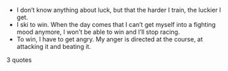  - I don’t know anything about luck, but that the harder I train, the luckier I get.
 - I ski to win. When the day comes that I can’t get myself into a fighting mood anymore, I won’t be able to win and I’ll stop racing.
 - To win, I have to get angry. My anger is directed at the course, at attacking it and beating it.

3 quotes